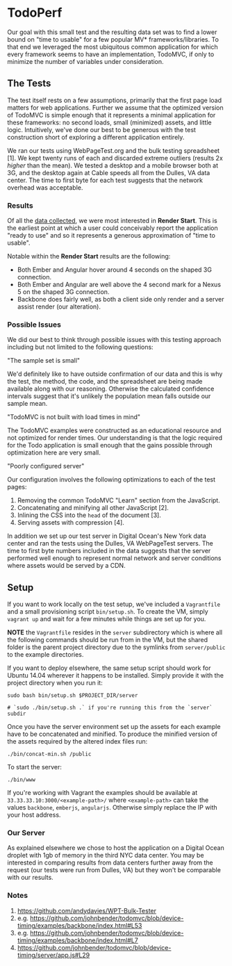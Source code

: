 # TodoPerf

Our goal with this small test and the resulting data set was to find a lower bound on "time to usable" for a few popular MV* frameworks/libraries. To that end we leveraged the most ubiquitous common application for which every framework seems to have an implementation, TodoMVC, if only to minimize the number of variables under consideration.

## The Tests

The test itself rests on a few assumptions, primarily that the first page load matters for web applications. Further we assume that the optimized version of TodoMVC is simple enough that it represents a minimal application for these frameworks: no second loads, small (minimized) assets, and little logic. Intuitively, we've done our best to be generous with the test construction short of exploring a different application entirely.

We ran our tests using WebPageTest.org and the bulk testing spreadsheet [1]. We kept twenty runs of each and discarded extreme outliers (results 2x *higher* than the mean). We tested a desktop and a mobile browser both at 3G, and the desktop again at Cable speeds all from the Dulles, VA data center. The time to first byte for each test suggests that the network overhead was acceptable.

### Results

Of all the [data collected](https://docs.google.com/spreadsheets/d/136H3Aof5dDc8pSsGQ1VcCbPnwp_HldEcvnxU-ARd89M/edit#gid=0), we were most interested in **Render Start**. This is the earliest point at which a user could conceivably report the application "ready to use" and so it represents a generous approximation of "time to usable".

Notable within the **Render Start** results are the following:

* Both Ember and Angular hover around 4 seconds on the shaped 3G connection.
* Both Ember and Angular are well above the 4 second mark for a Nexus 5 on the shaped 3G connection.
* Backbone does fairly well, as both a client side only render and a server assist render (our alteration).

### Possible Issues

We did our best to think through possible issues with this testing approach including but not limited to the following questions:

"The sample set is small"

We'd definitely like to have outside confirmation of our data and this is why the test, the method, the code, and the spreadsheet are being made available along with our reasoning. Otherwise the calculated confidence intervals suggest that it's unlikely the population mean falls outside our sample mean.

"TodoMVC is not built with load times in mind"

The TodoMVC examples were constructed as an educational resource and not optimized for render times. Our understanding is that the logic required for the Todo application is small enough that the gains possible through optimization here are very small.

"Poorly configured server"

Our configuration involves the following optimizations to each of the test pages:

1. Removing the common TodoMVC "Learn" section from the JavaScript.
2. Concatenating and minifying all other JavaScript [2].
3. Inlining the CSS into the `head` of the document [3].
4. Serving assets with compression [4].

In addition we set up our test server in Digital Ocean's New York data center and ran the tests using the Dulles, VA WebPageTest servers. The time to first byte numbers included in the data suggests that the server performed well enough to represent normal network and server conditions where assets would be served by a CDN.

## Setup

If you want to work locally on the test setup, we've included a `Vagrantfile` and a small provisioning script `bin/setup.sh`. To create the VM, simply `vagrant up` and wait for a few minutes while things are set up for you.

**NOTE** the `Vagrantfile` resides in the `server` subdirectory which is where all the following commands should be run from in the VM, but the shared folder is the parent project directory due to the symlinks from `server/public` to the example directories.

If you want to deploy elsewhere, the same setup script should work for Ubuntu 14.04 wherever it happens to be installed. Simply provide it with the project directory when you run it:

```
sudo bash bin/setup.sh $PROJECT_DIR/server

# `sudo ./bin/setup.sh .` if you're running this from the `server` subdir
```

Once you have the server environment set up the assets for each example have to be concatenated and minified. To produce the minified version of the assets required by the altered index files run:

```
./bin/concat-min.sh /public
```

To start the server:

```
./bin/www
```

If you're working with Vagrant the examples should be available at `33.33.33.10:3000/<example-path>/` where `<example-path>` can take the values `backbone`, `emberjs`, `angularjs`. Otherwise simply replace the IP with your host address.

### Our Server

As explained elsewhere we chose to host the application on a Digital Ocean droplet with 1gb of memory in the third NYC data center. You may be interested in comparing results from data centers further away from the request (our tests were run from Dulles, VA) but they won't be comparable with our results.

### Notes

1. https://github.com/andydavies/WPT-Bulk-Tester
2. e.g. https://github.com/johnbender/todomvc/blob/device-timing/examples/backbone/index.html#L53
3. e.g. https://github.com/johnbender/todomvc/blob/device-timing/examples/backbone/index.html#L7
4. https://github.com/johnbender/todomvc/blob/device-timing/server/app.js#L29
